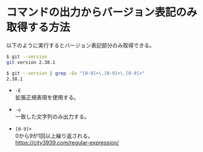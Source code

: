 # コマンドの出力からバージョン表記のみ取得する方法

以下のように実行するとバージョン表記部分のみ取得できる。  

```zsh
$ git --version
git version 2.38.1

$ git --version | grep -Eo "[0-9]+\.[0-9]+\.[0-9]+"
2.38.1
```

- `-E`  
  拡張正規表現を使用する。  

- `-o`  
  一致した文字列のみ出力する。  

- `[0-9]+`  
  0から9が1回以上繰り返される。  
  <https://city3939.com/regular-expression/>

